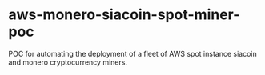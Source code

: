 # aws-monero-siacoin-spot-miner-poc
POC for automating the deployment of a fleet of AWS spot instance siacoin and monero cryptocurrency miners.
